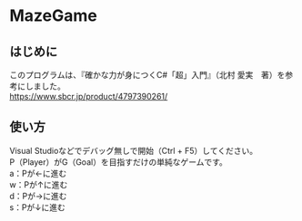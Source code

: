 # MazeGame

## はじめに
このプログラムは、『確かな力が身につくC#「超」入門』（北村 愛実　著）を参考にしました。  
https://www.sbcr.jp/product/4797390261/

## 使い方
Visual Studioなどでデバッグ無しで開始（Ctrl + F5）してください。  
P（Player）がG（Goal）を目指すだけの単純なゲームです。  
a：Pが←に進む  
w：Pが↑に進む  
d：Pが→に進む  
s：Pが↓に進む
